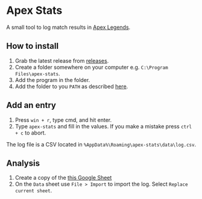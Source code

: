 # Apex Stats

A small tool to log match results in [Apex Legends](https://www.ea.com/en-gb/games/apex-legends).

## How to install

1. Grab the latest release from [releases](https://github.com/k0nserv/apex-stats/releases).
2. Create a folder somewhere on your computer e.g. `C:\Program Files\apex-stats`.
3. Add the program in the folder.
4. Add the folder to you `PATH` as described [here](https://www.computerhope.com/issues/ch000549.htm).

## Add an entry

1. Press `win + r`, type cmd, and hit enter.
2. Type `apex-stats` and fill in the values. If you make a mistake press `ctrl + c` to abort.


The log file is a CSV located in `%AppData%\Roaming\apex-stats\data\log.csv`.

## Analysis

1. Create a copy of the [this Google Sheet](https://docs.google.com/spreadsheets/d/1jwJHUUX-3V9DoTIEpgJiqv440OgFZQmbKqvrNp_-Jq0/edit?usp=sharing)
2. On the `Data` sheet use `File > Import` to import the log. Select `Replace current sheet`.

